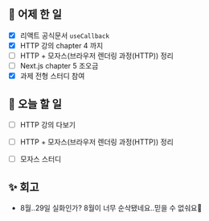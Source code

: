 ## 🐣 어제 한 일

- [x] 리액트 공식문서 `useCallback`
- [x] HTTP 강의 chapter 4 까지
- [ ] HTTP + 모자스(브라우저 렌더링 과정(HTTP)) 정리
- [ ] Next.js chapter 5 조오금
- [x] 과제 전형 스터디 참여

## 🐤 오늘 할 일

- [ ] HTTP 강의 다보기
- [ ] HTTP + 모자스(브라우저 렌더링 과정(HTTP)) 정리
- [ ] 모자스 스터디


## ✨ 회고

- 8월..29일 실화인가? 8월이 너무 순삭됐네요..믿을 수 없숴요🫠